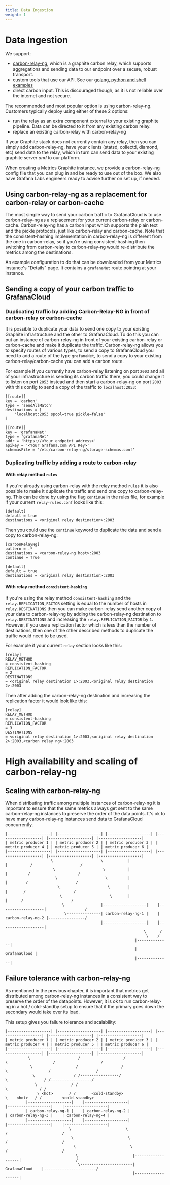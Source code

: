 ```yaml
---
title: Data Ingestion
weight: 1
---
```


# Data Ingestion

We support:

* [carbon-relay-ng](https://github.com/graphite-ng/carbon-relay-ng), which is a graphite carbon relay, which supports aggregations and sending data to our endpoint over a secure, robust transport.
* custom tools that use our API. See our [golang, python and shell examples](https://github.com/grafana/hosted-metrics-sender-example)
* direct carbon input. This is discouraged though, as it is not reliable over the internet and not secure.

The recommended and most popular option is using carbon-relay-ng.
Customers typically deploy using either of these 2 options:

* run the relay as an extra component external to your existing graphite pipeline. Data can be directed to it from any existing carbon relay.
* replace an existing carbon-relay with carbon-relay-ng

If your Graphite stack does not currently contain any relay, then you can simply add carbon-relay-ng, have your clients (statsd, collectd, diamond, etc) send data to the relay, which in turn can send data to your existing graphite server *and* to our platform.

When creating a Metrics Graphite instance, we provide a carbon-relay-ng config file that you can plug in and be ready to use out of the box.
We also have Grafana Labs engineers ready to advise further on set up, if needed.

## Using carbon-relay-ng as a replacement for carbon-relay or carbon-cache

The most simple way to send your carbon traffic to GrafanaCloud is to use carbon-relay-ng as a replacement for your current carbon-relay or carbon-cache. Carbon-relay-ng has a carbon input which supports the plain text and the pickle protocols, just like carbon-relay and carbon-cache. Note that the consistent-hashing implementation in carbon-relay-ng is different from the one in carbon-relay, so if you're using consistent-hashing then switching from carbon-relay to carbon-relay-ng would re-distribute the metrics among the destinations.

An example configuration to do that can be downloaded from your Metrics instance's "Details" page. It contains a `grafanaNet` route pointing at your instance.

## Sending a copy of your carbon traffic to GrafanaCloud

### Duplicating traffic by adding Carbon-Relay-NG in front of carbon-relay or carbon-cache

It is possible to duplicate your data to send one copy to your existing Graphite infrastructure and the other to GrafanaCloud. To do this you can put an instance of carbon-relay-ng in front of your existing carbon-relay or carbon-cache and make it duplicate the traffic. Carbon-relay-ng allows you to specify routes of various types, to send a copy to GrafanaCloud you need to add a route of the type `grafanaNet`, to send a copy to your existing carbon-relay/carbon-cache you can add a carbon route.

For example if you currently have carbon-relay listening on port `2003` and all of your infrastructure is sending its carbon traffic there, you could change it to listen on port `2053` instead and then start a carbon-relay-ng on port `2003` with this config to send a copy of the traffic to `localhost:2053`:

```
[[route]]
key = 'carbon'
type = 'sendAllMatch'
destinations = [
    'localhost:2053 spool=true pickle=false'
]

[[route]]
key = 'grafanaNet'
type = 'grafanaNet'
addr = 'https://<Your endpoint address>'
apikey = '<Your Grafana.com API Key>'
schemasFile = '/etc/carbon-relay-ng/storage-schemas.conf'
```

### Duplicating traffic by adding a route to carbon-relay

#### With relay method `rules`

If you're already using carbon-relay with the relay method `rules` it is also possible to make it duplicate the traffic and send one copy to carbon-relay-ng. This can be done by using the flag `continue` in the rules file, for example if your current `relay-rules.conf` looks like this:

```
[default]
default = true
destinations = <original relay destination>:2003
```

Then you could use the `continue` keyword to duplicate the data and send a copy to carbon-relay-ng:

```
[carbonRelayNg]
pattern = .*
destinations = <carbon-relay-ng host>:2003
continue = True

[default]
default = true
destinations = <original relay destination>:2003
```

#### With relay method `consistent-hashing`

If you're using the relay method `consistent-hashing` and the `relay.REPLICATION_FACTOR` setting is equal to the number of hosts in `relay.DESTINATIONS` then you can make carbon-relay send another copy of your data to carbon-relay-ng by adding the carbon-relay-ng destination to `relay.DESTINATIONS` and increasing the `relay.REPLICATION_FACTOR` by `1`. However, if you use a replication factor which is less than the number of destinations, then one of the other described methods to duplicate the traffic would need to be used.

For example if your current `relay` section looks like this:

```
[relay]
RELAY_METHOD                                                                            = consistent-hashing
REPLICATION_FACTOR                                                                      = 2
DESTINATIONS                                                                            = <original relay destination 1>:2003,<original relay destination 2>:2003
```

Then after adding the carbon-relay-ng destination and increasing the replication factor it would look like this:

```
[relay]
RELAY_METHOD                                                                            = consistent-hashing
REPLICATION_FACTOR                                                                      = 3
DESTINATIONS                                                                            = <original relay destination 1>:2003,<original relay destination 2>:2003,<carbon relay ng>:2003
```

# High availability and scaling of carbon-relay-ng

## Scaling with carbon-relay-ng

When distributing traffic among multiple instances of carbon-relay-ng it is important to ensure that the same metrics always get sent to the same carbon-relay-ng instances to preserve the order of the data points. It's ok to have many carbon-relay-ng instances send data to GrafanaCloud concurrently.

```table
|-------------------| |-------------------| |-------------------| |-------------------| |-------------------| |-------------------|
| metric producer 1 | | metric producer 2 | | metric producer 3 | | metric producer 4 | | metric producer 5 | | metric producer 6 |
|-------------------| |-------------------| |-------------------| |-------------------| |-------------------| |-------------------|
                    \                     \           |                      |          /                     /
                     \                     \          |                      |         /                     /
                      \                     \         |                      |        /                     /
                       \                     \        |                      |       /                     /
                        \                     \       |                      |      /                     /
                         \                |-------------------|    |-------------------|                 /
                          \---------------| carbon-relay-ng-1 |    | carbon-relay-ng-2 |----------------/
                                          |-------------------|    |-------------------|
                                                             \      /
                                                              \    /
                                                         |--------------|
                                                         | GrafanaCloud |
                                                         |--------------|
```

## Failure tolerance with carbon-relay-ng

As mentioned in the previous chapter, it is important that metrics get distributed among carbon-relay-ng instances in a consistent way to preserve the order of the datapoints. However, it is ok to run carbon-relay-ng in a hot / cold-standby setup to ensure that if the primary goes down the secondary would take over its load.

This setup gives you failure tolerance and scalability:

```table
|-------------------| |-------------------| |-------------------| |-------------------| |-------------------| |-------------------|
| metric producer 1 | | metric producer 2 | | metric producer 3 | | metric producer 4 | | metric producer 5 | | metric producer 6 |
|-------------------| |-------------------| |-------------------| |-------------------| |-------------------| |-------------------|
          \                     /                   /                        \                    /                    /
           \                   /                   /                          \                  /                    /
            \                 / /-----------------/                            \                / /------------------/
             \               / /                                                \              / /
              \ <hot>       / /       <cold-standby>                             \    <hot>   / /         <cold-standby>
         |-------------------|    |-------------------|                       |-------------------|    |-------------------|
         | carbon-relay-ng-1 |    | carbon-relay-ng-2 |                       | carbon-relay-ng-3 |    | carbon-relay-ng-4 |
         |-------------------|    |-------------------|                       |-------------------|    |-------------------|
                            \                        \                         /                        /
                             \                        \                       /                        /
                              \                        \                     /                        /
                               \                        |-------------------|                        /
                                \-----------------------|   GrafanaCloud    |-----------------------/
                                                        |-------------------|
```